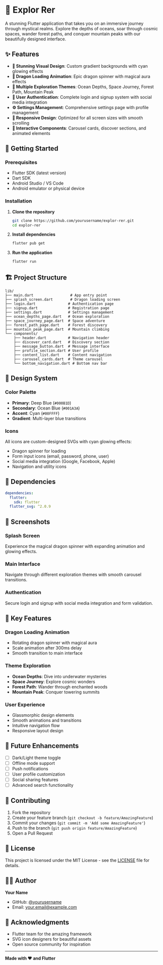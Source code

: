 # 🐉 Explor Rer

A stunning Flutter application that takes you on an immersive journey through mystical realms. Explore the depths of oceans, soar through cosmic spaces, wander forest paths, and conquer mountain peaks with our beautifully designed interface.

## ✨ Features

- **🎨 Stunning Visual Design**: Custom gradient backgrounds with cyan glowing effects
- **🐉 Dragon Loading Animation**: Epic dragon spinner with magical aura effects
- **🌊 Multiple Exploration Themes**: Ocean Depths, Space Journey, Forest Path, Mountain Peak
- **👤 User Authentication**: Complete login and signup system with social media integration
- **⚙️ Settings Management**: Comprehensive settings page with profile management
- **📱 Responsive Design**: Optimized for all screen sizes with smooth scrolling
- **🎯 Interactive Components**: Carousel cards, discover sections, and animated elements

## 🚀 Getting Started

### Prerequisites

- Flutter SDK (latest version)
- Dart SDK
- Android Studio / VS Code
- Android emulator or physical device

### Installation

1. **Clone the repository**
   ```bash
   git clone https://github.com/yourusername/explor-rer.git
   cd explor-rer
   ```

2. **Install dependencies**
   ```bash
   flutter pub get
   ```

3. **Run the application**
   ```bash
   flutter run
   ```

## 🏗️ Project Structure

```
lib/
├── main.dart                 # App entry point
├── splash_screen.dart        # Dragon loading screen
├── login.dart               # Authentication page
├── signup.dart              # Registration page
├── settings.dart            # Settings management
├── ocean_depths_page.dart   # Ocean exploration
├── space_journey_page.dart  # Space adventure
├── forest_path_page.dart    # Forest discovery
├── mountain_peak_page.dart  # Mountain climbing
└── components/
    ├── header.dart          # Navigation header
    ├── discover_card.dart   # Discovery section
    ├── message_button.dart  # Message interface
    ├── profile_section.dart # User profile
    ├── content_list.dart    # Content navigation
    ├── carousel_cards.dart  # Theme carousel
    └── bottom_navigation.dart # Bottom nav bar
```

## 🎨 Design System

### Color Palette
- **Primary**: Deep Blue (`#000B1D`)
- **Secondary**: Ocean Blue (`#001A3A`) 
- **Accent**: Cyan (`#00FFFF`)
- **Gradient**: Multi-layer blue transitions

### Icons
All icons are custom-designed SVGs with cyan glowing effects:
- Dragon spinner for loading
- Form input icons (email, password, phone, user)
- Social media integration (Google, Facebook, Apple)
- Navigation and utility icons

## 🔧 Dependencies

```yaml
dependencies:
  flutter:
    sdk: flutter
  flutter_svg: ^2.0.9
```

## 📱 Screenshots

### Splash Screen
Experience the magical dragon spinner with expanding animation and glowing effects.

### Main Interface
Navigate through different exploration themes with smooth carousel transitions.

### Authentication
Secure login and signup with social media integration and form validation.

## 🎯 Key Features

### Dragon Loading Animation
- Rotating dragon spinner with magical aura
- Scale animation after 300ms delay
- Smooth transition to main interface

### Theme Exploration
- **Ocean Depths**: Dive into underwater mysteries
- **Space Journey**: Explore cosmic wonders
- **Forest Path**: Wander through enchanted woods
- **Mountain Peak**: Conquer towering summits

### User Experience
- Glassmorphic design elements
- Smooth animations and transitions
- Intuitive navigation flow
- Responsive layout design

## 🚀 Future Enhancements

- [ ] Dark/Light theme toggle
- [ ] Offline mode support
- [ ] Push notifications
- [ ] User profile customization
- [ ] Social sharing features
- [ ] Advanced search functionality

## 🤝 Contributing

1. Fork the repository
2. Create your feature branch (`git checkout -b feature/AmazingFeature`)
3. Commit your changes (`git commit -m 'Add some AmazingFeature'`)
4. Push to the branch (`git push origin feature/AmazingFeature`)
5. Open a Pull Request

## 📄 License

This project is licensed under the MIT License - see the [LICENSE](LICENSE) file for details.

## 👨‍💻 Author

**Your Name**
- GitHub: [@yourusername](https://github.com/yourusername)
- Email: your.email@example.com

## 🙏 Acknowledgments

- Flutter team for the amazing framework
- SVG icon designers for beautiful assets
- Open source community for inspiration

---

**Made with ❤️ and Flutter**